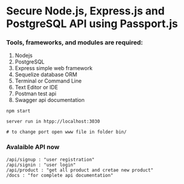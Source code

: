# Secure Node.js, Express.js and PostgreSQL API using Passport.js

### Tools, frameworks, and modules are required:

1. Nodejs
2. PostgreSQL
3. Express simple web framework
4. Sequelize database ORM
5. Terminal or Command Line
6. Text Editor or IDE 
7. Postman test api
8. Swagger api documentation

```
npm start

server run in htpp://localhost:3030

# to change port open www file in folder bin/
```

### Avalaible API now
```
/api/signup : "user registration"
/api/signin : "user login"
/api/product : "get all product and cretae new product"
/docs : "for complete api documentation"
```


